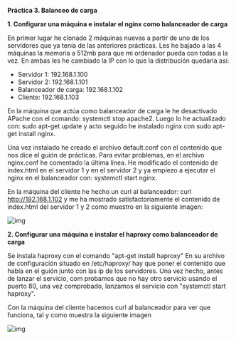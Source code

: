 **Práctica 3. Balanceo de carga**

**1. Configurar una máquina e instalar el nginx como balanceador de carga**

En primer lugar he clonado 2 máquinas nuevas a partir de uno de los servidores que ya tenía de las anteriores prácticas. Les he bajado a las 4 máquinas la memoria a 512mb para que mi ordenador pueda con todas a la vez.
En ambas les he cambiado la IP con lo que la distribución quedaría así:
- Servidor 1: 192.168.1.100
- Servidor 2: 192.168.1.101
- Balanceador de carga: 192.168.1.102
- Cliente: 192.168.1.103

En la máquina que actúa como balanceador de carga le he desactivado APache con el comando: systemctl stop apache2.
Luego lo he actualizado con: sudo apt-get update y acto seguido he instalado nginx con sudo apt-get install nginx.

Una vez instalado he creado el archivo default.conf con el contenido que nos dice el guión de prácticas. Para evitar problemas, en el archivo nginx.conf he comentado la última línea.
He modificado el contenido de index.html en el servidor 1 y en el servidor 2 y ya empiezo a ejecutar el nginx en el balanceador con: systemctl start nginx.

En la máquina del cliente he hecho un curl al balanceador: curl http://192.168.1.102 y me ha mostrado satisfactoriamente el contenido de index.html del servidor 1 y 2 como muestro en la siguiente imagen:

![img](https://i.imgur.com/LIdaK04.png)

**2. Configurar una máquina e instalar el haproxy como balanceador de carga**

Se instala haproxy con el comando "apt-get install haproxy" En su archivo de configuración situado en /etc/haproxy/ hay que poner el contenido que había en el guión junto con las ip de los servidores.
Una vez hecho, antes de lanzar el servicio, com probamos que no hay otro servicio usando el puerto 80, una vez comprobado, lanzamos el servicio con "systemctl start haproxy".

Con la máquina del cliente hacemos curl al balanceador para ver que funciona, tal y como muestra la siguiente imagen

![img](https://i.imgur.com/coj7bVf.png)

